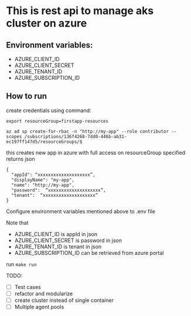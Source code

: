 # This is rest api to manage aks cluster on azure

## Environment variables:

- AZURE_CLIENT_ID
- AZURE_CLIENT_SECRET
- AZURE_TENANT_ID
- AZURE_SUBSCRIPTION_ID

## How to run

create credentials using command:

```
export resourceGroup=firstapp-resources

az ad sp create-for-rbac -n "http://my-app" --role contributor --scopes /subscriptions/136f4268-7dd0-446b-ab31-ec197ff147d5/resourceGroups/$
```
this creates new app in azure with full access on resourceGroup specified returns json
```
{
  "appId": “xxxxxxxxxxxxxxxxxxxx”,
  "displayName": "my-app",
  "name": "http://my-app",
  "password":  “xxxxxxxxxxxxxxxxxxxx”,
  "tenant":  “xxxxxxxxxxxxxxxxxxxx”
}
```
Configure environment variables mentioned above to .env file

Note that
- AZURE_CLIENT_ID is appId in json
- AZURE_CLIENT_SECRET is password in json
- AZURE_TENANT_ID is tenant in json
- AZURE_SUBSCRIPTION_ID can be retrieved from azure portal 

run 
`make run`




TODO:

- [ ] Test cases
- [ ] refactor and modularize
- [ ] create cluster instead of single container
- [ ] Multiple agent pools